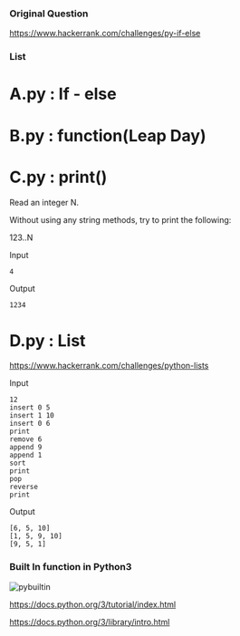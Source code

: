 
### Original Question
https://www.hackerrank.com/challenges/py-if-else

### List

# A.py : If - else


# B.py : function(Leap Day)


# C.py : print()

Read an integer N.

Without using any string methods, try to print the following:

123..N

Input
```
4
```
Output
```
1234
```
# D.py : List

https://www.hackerrank.com/challenges/python-lists

Input
```
12
insert 0 5
insert 1 10
insert 0 6
print 
remove 6
append 9
append 1
sort 
print
pop
reverse
print
```
Output
```
[6, 5, 10]
[1, 5, 9, 10]
[9, 5, 1]
```



### Built In function in Python3
![pybuiltin](https://cloud.githubusercontent.com/assets/5623445/20272862/438a0cf4-aa5d-11e6-852d-fc12a416c85b.PNG)

https://docs.python.org/3/tutorial/index.html

https://docs.python.org/3/library/intro.html

